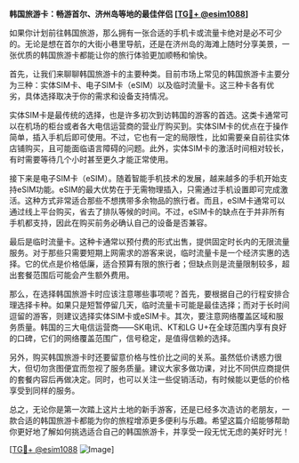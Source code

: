 **韩国旅游卡：畅游首尔、济州岛等地的最佳伴侣 [[TG💪+ @esim1088](https://t.me/s/esim1088)]**

如果你计划前往韩国旅游，那么拥有一张合适的手机卡或流量卡绝对是必不可少的。无论是想在首尔的大街小巷里导航，还是在济州岛的海滩上随时分享美景，一张优质的韩国旅游卡都能让你的旅行体验更加顺畅和愉快。

首先，让我们来聊聊韩国旅游卡的主要种类。目前市场上常见的韩国旅游卡主要分为三种：实体SIM卡、电子SIM卡（eSIM）以及临时流量卡。这三种卡各有优劣，具体选择取决于你的需求和设备支持情况。

实体SIM卡是最传统的选择，也是许多初次到访韩国的游客的首选。这类卡通常可以在机场的柜台或者各大电信运营商的营业厅购买到。实体SIM卡的优点在于操作简单，插入手机后即可使用。不过，它也有一定的局限性，比如需要亲自前往实体店铺购买，且可能面临语言障碍的问题。此外，实体SIM卡的激活时间相对较长，有时需要等待几个小时甚至更久才能正常使用。

接下来是电子SIM卡（eSIM）。随着智能手机技术的发展，越来越多的手机开始支持eSIM功能。eSIM的最大优势在于无需物理插入，只需通过手机设置即可完成激活。这种方式非常适合那些不想携带多余物品的旅行者。而且，eSIM卡通常可以通过线上平台购买，省去了排队等候的时间。不过，eSIM卡的缺点在于并非所有手机都支持，因此在购买前务必确认自己的设备是否兼容。

最后是临时流量卡。这种卡通常以预付费的形式出售，提供固定时长内的无限流量服务。对于那些只需要短期上网需求的游客来说，临时流量卡是一个经济实惠的选择。它的优点是价格低廉，适合预算有限的旅行者；但缺点则是流量限制较多，超出套餐范围后可能会产生额外费用。

那么，在选择韩国旅游卡时应该注意哪些事项呢？首先，要根据自己的行程安排合理选择卡种。如果只是短暂停留几天，临时流量卡可能是最佳选择；而对于长时间逗留的游客，则建议选择实体SIM卡或eSIM卡。其次，要注意网络覆盖区域和服务质量。韩国的三大电信运营商——SK电讯、KT和LG U+在全球范围内享有良好的口碑，它们的网络覆盖范围广，信号稳定，是值得信赖的选择。

另外，购买韩国旅游卡时还要留意价格与性价比之间的关系。虽然低价诱惑力很大，但切勿贪图便宜而忽视了服务质量。建议大家多做功课，对比不同供应商提供的套餐内容后再做决定。同时，也可以关注一些促销活动，有时候能以更低的价格享受到同样的服务。

总之，无论你是第一次踏上这片土地的新手游客，还是已经多次造访的老朋友，一款合适的韩国旅游卡都能为你的旅程增添更多便利与乐趣。希望这篇介绍能够帮助你更好地了解如何挑选适合自己的韩国旅游卡，并享受一段无忧无虑的美好时光！

[[TG💪+ @esim1088](https://t.me/s/esim1088) ![Image](https://i.postimg.cc/4NQfJmqS/Snipaste-2025-05-13-00-14-12.png)]